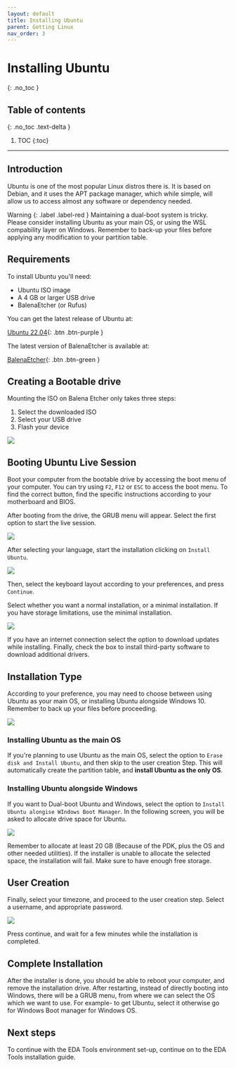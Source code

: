 ```yaml
---
layout: default
title: Installing Ubuntu
parent: Getting Linux
nav_order: 3
---
```


# Installing Ubuntu
{: .no_toc }

## Table of contents
{: .no_toc .text-delta }

1. TOC
{:toc}

---

## Introduction

Ubuntu is one of the most popular Linux distros there is. It is based on Debian, and it uses the APT package manager, which while simple, will allow us to access almost any software or dependency needed.

<div class="code-example" markdown="1">
Warning
{: .label .label-red }
Maintaining a dual-boot system is tricky. Please consider installing Ubuntu as your main OS, or using the WSL compability layer on Windows. Remember to back-up your files before applying any modification to your partition table.
</div>


## Requirements

To install Ubuntu you'll need:

- Ubuntu ISO image
- A 4 GB or larger USB drive
- BalenaEtcher (or Rufus)

You can get the latest release of Ubuntu at:

[Ubuntu 22.04](https://releases.ubuntu.com/22.04/ubuntu-22.04-desktop-amd64.iso){: .btn .btn-purple }

The latest version of BalenaEtcher is available at:

[BalenaEtcher](https://www.balena.io/etcher/){: .btn .btn-green }

## Creating a Bootable drive

Mounting the ISO on Balena Etcher only takes three steps:

1. Select the downloaded ISO
2. Select your USB drive
3. Flash your device

![](../../assets/img/balena.png)


## Booting Ubuntu Live Session

Boot your computer from the bootable drive by accessing the boot menu of your computer. You can try using `F2`, `F12` or `ESC` to access the boot menu. To find the correct button, find the specific instructions according to your motherboard and BIOS.

After booting from the drive, the GRUB menu will appear. Select the first option to start the live session.

![](../../assets/img/grub.png)

After selecting your language, start the installation clicking on `Install Ubuntu`.

![](../../assets/img/installu.png)

Then, select the keyboard layout according to your preferences, and press `Continue`.

Select whether you want a normal installation, or a minimal installation. If you have storage limitations, use the minimal installation.

![](../../assets/img/installation.png)

If you have an internet connection select the option to download updates while installing. Finally, check the box to install third-party software to download additional drivers.

## Installation Type

According to your preference, you may need to choose between using Ubuntu as your main OS, or installing Ubuntu alongside Windows 10. Remember to back up your files before proceeding.

![](../../assets/img/type.png)

### Installing Ubuntu as the main OS

If you're planning to use Ubuntu as the main OS, select the option to `Erase disk and Install Ubuntu`, and then skip to the user creation Step. This will automatically create the partition table, and **install Ubuntu as the only OS**.

### Installing Ubuntu alongside Windows

If you want to Dual-boot Ubuntu and Windows, select the option to `Install Ubuntu alongise WIndows Boot Manager`. In the following screen, you will be asked to allocate drive space for Ubuntu.

![](../../assets/img/winubun.png)

Remember to allocate at least 20 GB (Because of the PDK, plus the OS and other needed utilities). If the installer is unable to allocate the selected space, the installation will fail. Make sure to have enough free storage.

## User Creation

Finally, select your timezone, and proceed to the user creation step. Select a username, and appropriate password.

![](../../assets/img/usercreate.png)

Press continue, and wait for a few minutes while the installation is completed.

## Complete Installation

After the installer is done, you should be able to reboot your computer, and remove the installation drive. After restarting, instead of directly booting into Windows, there will be a GRUB menu, from where we can select the OS which we want to use. For example- to get Ubuntu, select it otherwise go for Windows Boot manager for Windows OS.

## Next steps

To continue with the EDA Tools environment set-up, continue on to the EDA Tools installation guide.